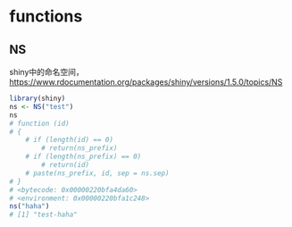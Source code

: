 
# functions

## NS

shiny中的命名空间，https://www.rdocumentation.org/packages/shiny/versions/1.5.0/topics/NS

```R
library(shiny)
ns <- NS("test")
ns
# function (id) 
# {
    # if (length(id) == 0) 
        # return(ns_prefix)
    # if (length(ns_prefix) == 0) 
        # return(id)
    # paste(ns_prefix, id, sep = ns.sep)
# }
# <bytecode: 0x00000220bfa4da60>
# <environment: 0x00000220bfa1c248>
ns("haha")
# [1] "test-haha"
```


